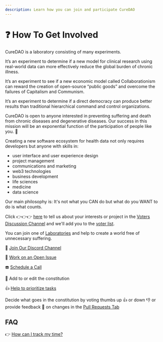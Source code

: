 ```yaml
---
description: Learn how you can join and participate CureDAO
---
```


# ❓ How To Get Involved

CureDAO is a laboratory consisting of many experiments.

It’s an experiment to determine if a new model for clinical research using real-world data can more effectively reduce the global burden of chronic illness.

It’s an experiment to see if a new economic model called Collaborationism can reward the creation of open-source “public goods” and overcome the failures of Capitalism and Communism.

It’s an experiment to determine if a direct democracy can produce better results than traditional hierarchical command and control organizations.

CureDAO is open to anyone interested in preventing suffering and death from chronic diseases and degenerative diseases. Our success in this mission will be an exponential function of the participation of people like you. 🚀

Creating a new software ecosystem for health data not only requires developers but anyone with skills in:

* user interface and user experience design
* project management
* communications and marketing
* web3 technologies
* business development
* life sciences
* medicine
* data science

Our main philosophy is: It's not what you CAN do but what do you WANT to do is what counts.

Click 👉👉👉 [here](https://github.com/cure-dao/draft-whitepaper/discussions) to tell us about your interests or project in the [Voters Discussion Channel](https://github.com/cure-dao/draft-whitepaper/discussions/categories/voters) and we'll add you to the [voter list](voting-on-changes.md).

You can join one of [Laboratories](../constitution/5-organization.md) and help to create a world free of unnecessary suffering.

💬 [Join Our Discord Channel](https://discord.com/invite/vxdfPqdjaG)

🔨 [Work on an Open Issue](https://github.com/cure-dao/draft-whitepaper/issues?q=is%3Aissue+is%3Aopen+sort%3Aupdated-desc)

☎️ [Schedule a Call](https://calendly.com/optomitron)

📜 Add to or edit the constitution

👍 [Help to prioritize tasks](task-management/vote-on-tasks-and-sort-by-priority.md)

Decide what goes in the constitution by voting thumbs up 👍 or down 👎 or provide feedback 💬 on changes in the [Pull Requests Tab](https://github.com/cure-dao/draft-whitepaper/pulls?q=is%3Apr+is%3Aopen+sort%3Aupdated-desc)

## FAQ

👉 [How can I track my time?](task-management/tracking-time-on-tasks.md)
